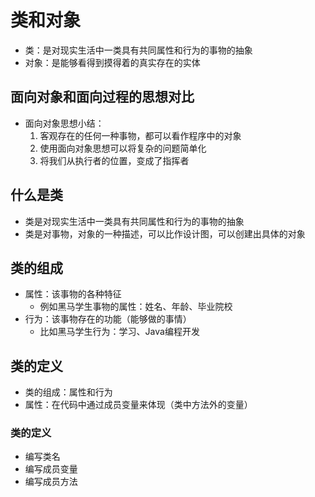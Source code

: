# 类和对象
- 类：是对现实生活中一类具有共同属性和行为的事物的抽象
- 对象：是能够看得到摸得着的真实存在的实体
## 面向对象和面向过程的思想对比
- 面向对象思想小结：
	1. 客观存在的任何一种事物，都可以看作程序中的对象
	2. 使用面向对象思想可以将复杂的问题简单化
	3. 将我们从执行者的位置，变成了指挥者

## 什么是类
- 类是对现实生活中一类具有共同属性和行为的事物的抽象
- 类是对事物，对象的一种描述，可以比作设计图，可以创建出具体的对象

## 类的组成
- 属性：该事物的各种特征
	- 例如黑马学生事物的属性：姓名、年龄、毕业院校
- 行为：该事物存在的功能（能够做的事情）
	- 比如黑马学生行为：学习、Java编程开发

## 类的定义
- 类的组成：属性和行为
- 属性：在代码中通过成员变量来体现（类中方法外的变量）

### 类的定义
- 编写类名
- 编写成员变量
- 编写成员方法
